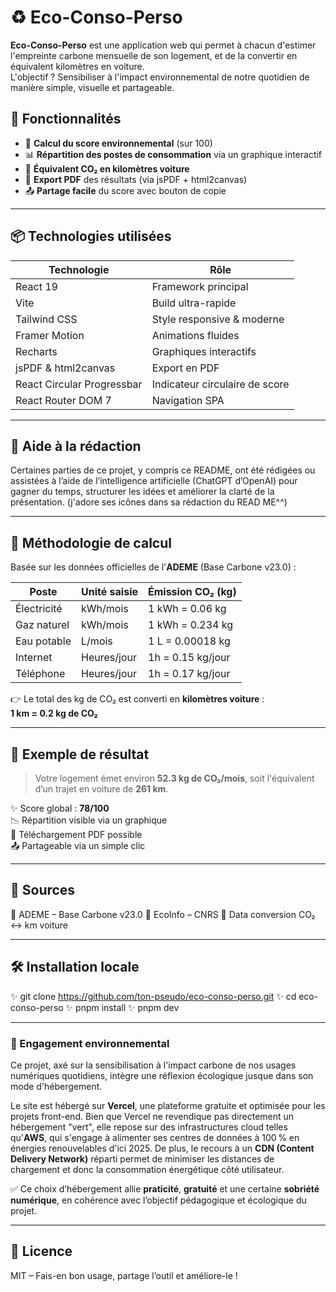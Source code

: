 # ♻️ Eco-Conso-Perso

**Eco-Conso-Perso** est une application web qui permet à chacun d'estimer l'empreinte carbone mensuelle de son logement, et de la convertir en équivalent kilomètres en voiture.  
L'objectif ? Sensibiliser à l'impact environnemental de notre quotidien de manière simple, visuelle et partageable.

## 🚀 Fonctionnalités

- 🧮 **Calcul du score environnemental** (sur 100)
- 📊 **Répartition des postes de consommation** via un graphique interactif
- 🚗 **Équivalent CO₂ en kilomètres voiture**
- 📄 **Export PDF** des résultats (via jsPDF + html2canvas)
- 📤 **Partage facile** du score avec bouton de copie

---

## 📦 Technologies utilisées

| Technologie                | Rôle                           |
|----------------------------|--------------------------------|
| React 19                   | Framework principal            |
| Vite                       | Build ultra-rapide             |
| Tailwind CSS               | Style responsive & moderne     |
| Framer Motion              | Animations fluides             |
| Recharts                   | Graphiques interactifs         |
| jsPDF & html2canvas        | Export en PDF                  |
| React Circular Progressbar | Indicateur circulaire de score |
| React Router DOM 7         | Navigation SPA                 |

---

## 🤖 Aide à la rédaction

Certaines parties de ce projet, y compris ce README, ont été rédigées ou assistées à l’aide de l’intelligence artificielle (ChatGPT d’OpenAI) pour gagner du temps, structurer les idées et améliorer la clarté de la présentation. (j'adore ses icônes dans sa rédaction du READ ME^^)

---

## 🧾 Méthodologie de calcul

Basée sur les données officielles de l'**ADEME** (Base Carbone v23.0) :

| Poste       | Unité saisie     | Émission CO₂ (kg) |
|-------------|------------------|-------------------|
| Électricité | kWh/mois         | 1 kWh = 0.06 kg   |
| Gaz naturel | kWh/mois         | 1 kWh = 0.234 kg  |
| Eau potable | L/mois           | 1 L = 0.00018 kg  |
| Internet    | Heures/jour      | 1h = 0.15 kg/jour |
| Téléphone   | Heures/jour      | 1h = 0.17 kg/jour |

👉 Le total des kg de CO₂ est converti en **kilomètres voiture** :  
**1 km = 0.2 kg de CO₂**

---

## 🎯 Exemple de résultat

> Votre logement émet environ **52.3 kg de CO₂/mois**, soit l'équivalent d’un trajet en voiture de **261 km**.  

✨ Score global : **78/100**  
📉 Répartition visible via un graphique  
📄 Téléchargement PDF possible  
📤 Partageable via un simple clic

---

## 📜 Sources

📄 ADEME – Base Carbone v23.0
📄 EcoInfo – CNRS
📄 Data conversion CO₂ ↔ km voiture

---

## 🛠️ Installation locale


✨ git clone https://github.com/ton-pseudo/eco-conso-perso.git
✨ cd eco-conso-perso
✨ pnpm install
✨ pnpm dev

---

### 🌱 Engagement environnemental

Ce projet, axé sur la sensibilisation à l'impact carbone de nos usages numériques quotidiens, intègre une réflexion écologique jusque dans son mode d'hébergement.

Le site est hébergé sur **Vercel**, une plateforme gratuite et optimisée pour les projets front-end. Bien que Vercel ne revendique pas directement un hébergement "vert", elle repose sur des infrastructures cloud telles qu'**AWS**, qui s'engage à alimenter ses centres de données à 100 % en énergies renouvelables d'ici 2025. De plus, le recours à un **CDN (Content Delivery Network)** réparti permet de minimiser les distances de chargement et donc la consommation énergétique côté utilisateur.

✅ Ce choix d’hébergement allie **praticité**, **gratuité** et une certaine **sobriété numérique**, en cohérence avec l’objectif pédagogique et écologique du projet.

---

## 📃 Licence
MIT – Fais-en bon usage, partage l’outil et améliore-le !